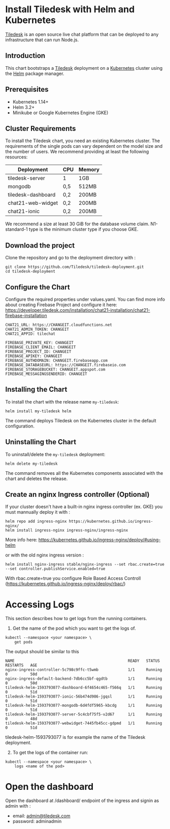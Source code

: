 # Install Tiledesk with Helm and Kubernetes

[Tiledesk](https://www.tiledesk.com/) is an open source live chat platform that can be deployed to any infrastructure that can run Node.js.

## Introduction

This chart bootstraps a [Tiledesk](https://github.com/tiledesk/tiledesk-deployment/helm) deployment on a [Kubernetes](http://kubernetes.io) cluster using the [Helm](https://helm.sh) package manager.


## Prerequisites

- Kubernetes 1.14+
- Helm 3.2+
- Minikube or Google Kubernetes Engine (GKE)



## Cluster Requirements
To install the Tiledesk chart, you need an existing Kubernetes cluster.
The requirements of the single pods can vary dependent on the model size and the number of users. We recommend providing at least the following resources:

| Deployment         | CPU | Memory |
|--------------------|-----|--------|
| tiledesk-server    | 1   | 1GB    |
| mongodb            | 0,5 | 512MB  |
| tiledesk-dashboard | 0,2 | 200MB  |
| chat21-web-widget  | 0,2 | 200MB  |
| chat21-ionic       | 0,2 | 200MB  |

We recommend a size at least 30 GiB for the database volume claim.
N1-standard-1 type is the minimum cluster type if you choose GKE.

## Download the project

Clone the repository and go to the deployment directory with :

```console
git clone https://github.com/Tiledesk/tiledesk-deployment.git
cd tiledesk-deployment
```

## Configure the Chart
Configure the required properties under values.yaml. You can find more info about creating Firebase Project and configure it here: https://developer.tiledesk.com/installation/chat21-installation/chat21-firebase-installation

```
CHAT21_URL: https://CHANGEIT.cloudfunctions.net
CHAT21_ADMIN_TOKEN: CHANGEIT
CHAT21_APPID: tilechat

FIREBASE_PRIVATE_KEY: CHANGEIT
FIREBASE_CLIENT_EMAIL: CHANGEIT
FIREBASE_PROJECT_ID: CHANGEIT
FIREBASE_APIKEY: CHANGEIT
FIREBASE_AUTHDOMAIN: CHANGEIT.firebaseapp.com
FIREBASE_DATABASEURL: https://CHANGEIT.firebaseio.com
FIREBASE_STORAGEBUCKET: CHANGEIT.appspot.com
FIREBASE_MESSAGINGSENDERID: CHANGEIT
```


## Installing the Chart

To install the chart with the release name `my-tiledesk`:

```console
helm install my-tiledesk helm
```

The command deploys Tiledesk on the Kubernetes cluster in the default configuration. 

## Uninstalling the Chart

To uninstall/delete the `my-tiledesk` deployment:

```console
helm delete my-tiledesk
```

The command removes all the Kubernetes components associated with the chart and deletes the release.



## Create an nginx Ingress controller (Optional)
If your cluster doesn't have a built-in nginx ingress controller (ex. GKE) you must mannually deploy it with :

```console
helm repo add ingress-nginx https://kubernetes.github.io/ingress-nginx/
helm install ingress-nginx ingress-nginx/ingress-nginx
```

More info here: https://kubernetes.github.io/ingress-nginx/deploy/#using-helm

or with the old nginx ingress version :

```console
helm install nginx-ingress stable/nginx-ingress --set rbac.create=true --set controller.publishService.enabled=true
```
With rbac.create=true you configure Role Based Access Controll (https://kubernetes.github.io/ingress-nginx/deploy/rbac/)



# Accessing Logs
This section describes how to get logs from the running containers.

1. Get the name of the pod which you want to get the logs of.
```console
kubectl --namespace <your namespace> \
    get pods
```
The output should be similar to this
```
NAME                                                  READY   STATUS    RESTARTS   AGE
nginx-ingress-controller-5c798c9ffc-t5wmb             1/1     Running   0          50d
nginx-ingress-default-backend-7db6cc5bf-qgdtb         1/1     Running   0          50d
tiledesk-helm-1593793077-dashboard-6f4654c465-f566q   1/1     Running   0          51d
tiledesk-helm-1593793077-ionic-56b474d986-jgqsl       1/1     Running   0          51d
tiledesk-helm-1593793077-mongodb-6d4fdf5965-kbcdg     1/1     Running   0          51d
tiledesk-helm-1593793077-server-5c4cbf75f5-v2d67      1/1     Running   0          48d
tiledesk-helm-1593793077-webwidget-7445fb45cc-gdpmd   1/1     Running   0          51d
```
tiledesk-helm-1593793077 is for example the name of the Tiledesk deployment.

2. To get the logs of the container run:

```console
kubectl --namespace <your namespace> \
    logs <name of the pod>
```

# Open the dashboard

Open the dashboard at /dashboard/ endpoint of the ingress and signin as admin with :

* email: admin@tiledesk.com
* password: adminadmin
